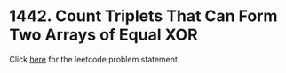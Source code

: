 # 1442. Count Triplets That Can Form Two Arrays of Equal XOR

Click [here](https://leetcode.com/problems/count-triplets-that-can-form-two-arrays-of-equal-xor) for the leetcode problem statement.
